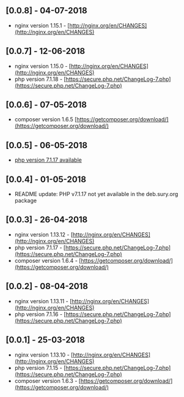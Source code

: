 ## [0.0.8] - 04-07-2018
- nginx version 1.15.1 - [http://nginx.org/en/CHANGES](http://nginx.org/en/CHANGES)

## [0.0.7] - 12-06-2018
- nginx version 1.15.0 - [http://nginx.org/en/CHANGES](http://nginx.org/en/CHANGES)
- php version 7.1.18 - [https://secure.php.net/ChangeLog-7.php](https://secure.php.net/ChangeLog-7.php)

## [0.0.6] - 07-05-2018
- composer version 1.6.5 [https://getcomposer.org/download/](https://getcomposer.org/download/)

## [0.0.5] - 06-05-2018
- [php version 7.1.17 available](https://github.com/oerdnj/deb.sury.org/issues/858#issuecomment-386828748)

## [0.0.4] - 01-05-2018
- README update: PHP v7.1.17 not yet available in the deb.sury.org package

## [0.0.3] - 26-04-2018
- nginx version 1.13.12 - [http://nginx.org/en/CHANGES](http://nginx.org/en/CHANGES)
- php version 7.1.17 - [https://secure.php.net/ChangeLog-7.php](https://secure.php.net/ChangeLog-7.php)
- composer version 1.6.4 - [https://getcomposer.org/download/](https://getcomposer.org/download/)

## [0.0.2] - 08-04-2018
- nginx version 1.13.11 - [http://nginx.org/en/CHANGES](http://nginx.org/en/CHANGES)
- php version 7.1.16 - [https://secure.php.net/ChangeLog-7.php](https://secure.php.net/ChangeLog-7.php)

## [0.0.1] - 25-03-2018
- nginx version 1.13.10 - [http://nginx.org/en/CHANGES](http://nginx.org/en/CHANGES)
- php version 7.1.15 - [https://secure.php.net/ChangeLog-7.php](https://secure.php.net/ChangeLog-7.php)
- composer version 1.6.3 - [https://getcomposer.org/download/](https://getcomposer.org/download/)
